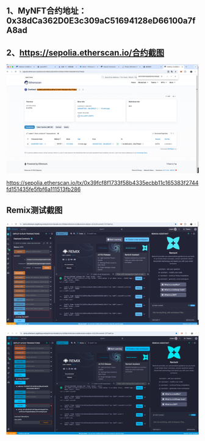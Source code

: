 ## 1、MyNFT合约地址：0x38dCa362D0E3c309aC51694128eD66100a7fA8ad

## 2、https://sepolia.etherscan.io/合约截图
![alt text](image.png)


https://sepolia.etherscan.io/tx/0x39fcf8f1733f58b4335ecbb11c165383f2744fd151435fe5fbf6a111513fb286

## Remix测试截图

![alt text](image-1.png)

![alt text](image-2.png)